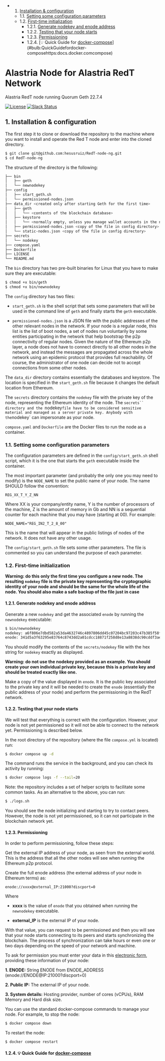 <!-- vscode-markdown-toc -->
* 1. [Installation & configuration](#Installationconfiguration)
	* 1.1. [Setting some configuration parameters](#Settingsomeconfigurationparameters)
	* 1.2. [First-time initialization](#First-timeinitialization)
		* 1.2.1. [Generate nodekey and enode address](#Generatenodekeyandenodeaddress)
		* 1.2.2. [Testing that your node starts](#Testingthatyournodestarts)
		* 1.2.3. [Permissioning](#Permissioning)
		* 1.2.4. [:bulb: Quick Guide for [docker-compose](https://docs.docker.com/compose/)](#bulb:QuickGuidefordocker-composehttps:docs.docker.comcompose)

<!-- vscode-markdown-toc-config
	numbering=true
	autoSave=true
	/vscode-markdown-toc-config -->
<!-- /vscode-markdown-toc -->


# Alastria Node for Alastria RedT Network
Alastria RedT node running Quorum Geth 22.7.4

[![License](https://img.shields.io/badge/License-Apache%202.0-blue.svg)](LICENSE)
[![Slack Status](https://img.shields.io/badge/slack-join_chat-white.svg?logo=slack)](https://alastria.slack.com/)



##  1. <a name='Installationconfiguration'></a>Installation & configuration

The first step it to clone or download the repository to the machine where you want to install and operate the Red T node and enter into the cloned directory.

```bash
$ git clone git@github.com:hesusruiz/RedT-node-ng.git
$ cd RedT-node-ng
```

The structure of the directory is the following:

```bash
├── bin
│   ├── geth
│   └── newnodekey
├── config
│   ├── start_geth.sh
│   └── permissioned-nodes.json
├── data_dir <created only after starting Geth for the first time>
│   ├── geth
│   │   └── <contents of the blockchain database>
│   ├── keystore
│   │   └── <normally empty, unless you manage wallet accounts in the node>
│   ├── permissioned-nodes.json <copy of the file in config directory>
│   └── static-nodes.json <copy of the file in config directory>
├── secrets
│   └── nodekey
├── compose.yaml
├── Dockerfile
├── LICENSE
└── README.md
```

The `bin` directory has two pre-built binaries for Linux that you have to make sure they are executable:

```bash
$ chmod +x bin/geth
$ chmod +x bin/newnodekey
```

The `config` directory has two files:

- `start_geth.sh` is the shell script that sets some parameters that will be used in the command line of `geth` and finally starts the `geth` executable.

- `permissioned-nodes.json` is a JSON file with the public addresses of the other relevant nodes in the network. If your node is a regular node, this list is the list of boot nodes, a set of nodes run voluntarily by some entities participating in the network that help bootstrap the p2p connectivity of regular nodes. Given the nature of the Ethereum p2p layer, a node does not have to connect directly to all other nodes in the network, and instead the messages are propagated across the whole network using an epidemic protocol that provides full reachability. Of course, the administrator of one node can decide not to accept connections from some other nodes. 

The `data_dir` directory contains essentially the databases and keystore. The location is specified in the `start_geth.sh` file because it changes the default location from Ethereum.

The `secrets` directory contains the `nodekey` file with the private key of the node, representing the Ethereum identity of the node. The `secrets`` directory and the `nodekey` file have to be considered sensitive material and managed as a server private key. Anybody with the `nodekey` can impersonate as your node.

`compose.yaml` and `Dockerfile` are the Docker files to run the node as a container.

###  1.1. <a name='Settingsomeconfigurationparameters'></a>Setting some configuration parameters

The configuration parameters are defined in the `config/start_geth.sh` shell script, which it is the one that starts the `geth` executable inside the container.

The most important parameter (and probably the only one you may need to modify) is the `NODE_NAME` to set the public name of your node. The name SHOULD follow the convention:

    REG_XX_T_Y_Z_NN

Where XX is your company/entity name, Y is the number of processors of the machine, Z is the amount of memory in Gb and NN is a sequential counter for each machine that you may have (starting at 00). For example:

    NODE_NAME="REG_IN2_T_2_8_00"

This is the name that will appear in the public listings of nodes of the network. It does not have any other usage.

The `config/start_geth.sh` file sets some other parameters. The file is commented so you can understand the purpose of each parameter.

###  1.2. <a name='First-timeinitialization'></a>First-time initialization

**Warning: do this only the first time you configure a new node. The resulting `nodekey` file is the private key representing the cryptographic identity of your node and should be the same for the whole life of the node. You should also make a safe backup of the file just in case**

####  1.2.1. <a name='Generatenodekeyandenodeaddress'></a>Generate nodekey and enode address

Generate a new `nodekey` and get the associated `enode` by running the `newnodekey` executable:

```bash
$ bin/newnodekey
nodekey: a6f806e7dbd582a53da4632746c4897806dd45c07204bc97203c47b385f58f02
enode: 341d5a3f63295e83764c8743dd2a01cdcc18871f258d8e13a8838dc90cddf3aec6fd28ca661286ddb569e98d8fbf08d548ef2a9ab46baa4d233fb2ff5a43ab7b
```

You should modify the contents of the `secrets/nodekey` file with the hex string for `nodekey` exactly as displayed.

**Warning: do not use the nodekey provided as an example. You should create your own individual private key, because this is a private key and should be treated exactly like one.**

Make a copy of the value displayed in `enode`. It is the public key associated to the private key and it will be needed to create the `enode` (essentially the public address of your node) and perform the permissioning in the RedT network.

####  1.2.2. <a name='Testingthatyournodestarts'></a>Testing that your node starts

We will test that everything is correct with the configuration. However, your node is not yet permissioned so it will not be able to connect to the network yet. Permissioning is described below.

In the root directory of the repository (where the file `compose.yml` is located) run:

```bash
$ docker compose up -d
```

The command runs the service in the background, and you can check its activity by running:
  
```bash
$ docker compose logs -f --tail=20
```

Note: the repository includes a set of helper scripts to facilitate some common tasks. As an alternative to the above, you can run:

```bash
$ ./logs.sh
```

You should see the node initializing and starting to try to contact peers. However, the node is not yet permissioned, so it can not participate in the blockchain network yet.

####  1.2.3. <a name='Permissioning'></a>Permissioning

In order to perform permissioning, follow these steps:

Get the external IP address of your node, as seen from the external world. This is the address that all the other nodes will see when running the Ethereum p2p protocol.

Create the full enode address (the external address of your node in Ethereum terms) as:

    enode://xxxx@external_IP:21000?discport=0

Where

- **xxxx** is the value of `enode` that you obtained when running the `newnodekey` executable.

- **external_IP** is the external IP of your node.

With that value, you can request to be permissioned and then you will see that your node starts connecting to its peers and starts synchronizing the blockchain. The process of synchronization can take hours or even one or two days depending on the speed of your network and machine.

To ask for permission you must enter your data in this [electronic form](https://forms.gle/BiRqqgg2V7zbxF3c7), providing these information of your node: 

**1. ENODE:** String ENODE from ENODE_ADDRESS (enode://ENODE@IP:21000?discport=0)

**2. Public IP:** The external IP of your node.

**3. System details:** Hosting provider, number of cores (vCPUs), RAM Memory and Hard disk size.

You can use the standard docker-compose commands to manage your node. For example, to stop the node:

```bash
$ docker compose down
```

To restart the node:

```bash
$ docker compose restart
```

####  1.2.4. <a name='bulb:QuickGuidefordocker-composehttps:docs.docker.comcompose'></a>:bulb: Quick Guide for [docker-compose](https://docs.docker.com/compose/)


